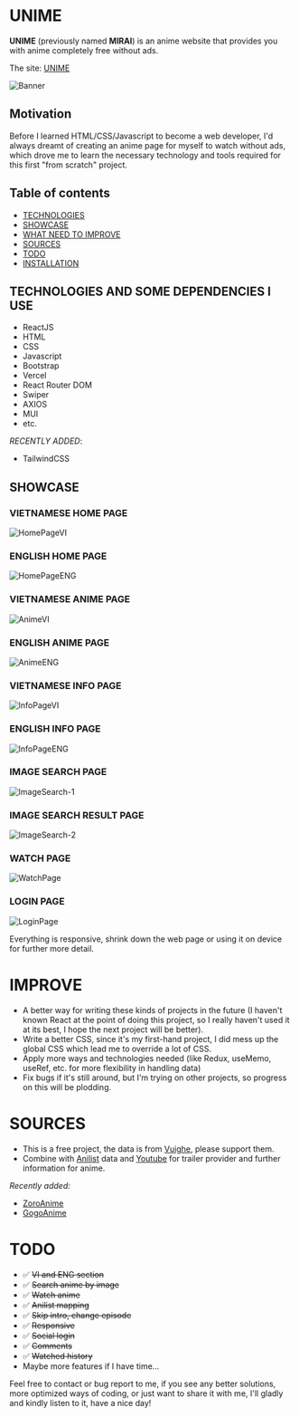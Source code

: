 <p align="center">
<h1>UNIME</h1>
</p>
<b>UNIME</b> (previously named <b>MIRAI</b>) is an anime website that provides you with anime completely free without ads.

The site: [UNIME](https://unime.vercel.app/)

![Banner](https://i.imgur.com/pHrKSHE.png)

<h2>Motivation</h2>
Before I learned HTML/CSS/Javascript to become a web developer, I'd always dreamt of creating an anime page for myself to watch without ads, which drove me to learn the necessary technology and tools required for this first "from scratch" project.

## Table of contents
- [TECHNOLOGIES](#TECHNOLOGIES-AND-SOME-DEPENDENCIES-I-USE)
- [SHOWCASE](#SHOWCASE)
- [WHAT NEED TO IMPROVE](#IMPROVE)
- [SOURCES](#SOURCES)
- [TODO](#TODO)
- [INSTALLATION](#INSTALLATION)

## TECHNOLOGIES AND SOME DEPENDENCIES I USE
- ReactJS
- HTML
- CSS
- Javascript
- Bootstrap
- Vercel
- React Router DOM
- Swiper
- AXIOS
- MUI
- etc.

*RECENTLY ADDED*:
- TailwindCSS

## SHOWCASE
<p align="center">
<h3>VIETNAMESE HOME PAGE</h3>
</p>

![HomePageVI](https://i.imgur.com/SCv7Bpf.png)

<p align="center">
<h3>ENGLISH HOME PAGE</h3>
</p>

![HomePageENG](https://i.imgur.com/37mMEmK.png)

<p align="center">
<h3>VIETNAMESE ANIME PAGE</h3>
</p>

![AnimeVI](https://i.imgur.com/A4GY1YJ.png)
<p align="center">
<h3>ENGLISH ANIME PAGE</h3>
</p>

![AnimeENG](https://i.imgur.com/ADLwhSr.jpg)
<p align="center">
<h3>VIETNAMESE INFO PAGE</h3>
</p>

![InfoPageVI](https://i.imgur.com/ZDa2qUL.png)
<p align="center">
<h3>ENGLISH INFO PAGE</h3>
</p>

![InfoPageENG](https://i.imgur.com/suSnIQy.png)
<p align="center">
<h3>IMAGE SEARCH PAGE</h3>
</p>

![ImageSearch-1](https://i.imgur.com/2VMefYl.png)
<p align="center">
<h3>IMAGE SEARCH RESULT PAGE</h3>
</p>

![ImageSearch-2](https://i.imgur.com/IuEirjO.png)
<p align="center">
<h3>WATCH PAGE</h3>
</p>

![WatchPage](https://i.imgur.com/dkfAUXU.png)
<p align="center">
<h3>LOGIN PAGE</h3>
</p>

![LoginPage](https://i.imgur.com/NOwsSmG.png)



Everything is responsive, shrink down the web page or using it on device for further more detail.

# IMPROVE
- A better way for writing these kinds of projects in the future (I haven't known React at the point of doing this project, so I really haven't used it at its best, I hope the next project will be better).
- Write a better CSS, since it's my first-hand project, I did mess up the global CSS which lead me to override a lot of CSS.
- Apply more ways and technologies needed (like Redux, useMemo, useRef, etc. for more flexibility in handling data)
- Fix bugs if it's still around, but I'm trying on other projects, so progress on this will be plodding.

# SOURCES
- This is a free project, the data is from [Vuighe](https://vuighe.net/), please support them.
- Combine with [Anilist](https://anilist.co/) data and [Youtube](https://www.youtube.com/) for trailer provider and further information for anime.

*Recently added:*
- [ZoroAnime](https://zoro.to/)
- [GogoAnime](https://ww4.gogoanimes.org/)

# TODO
- :white_check_mark: ~~VI and ENG section~~
- :white_check_mark: ~~Search anime by image~~
- :white_check_mark: ~~Watch anime~~
- :white_check_mark: ~~Anilist mapping~~
- :white_check_mark: ~~Skip intro, change episode~~
- :white_check_mark: ~~Responsive~~
- :white_check_mark: ~~Social login~~
- :white_check_mark: ~~Comments~~
- :white_check_mark: ~~Watched history~~
- Maybe more features if I have time...

Feel free to contact or bug report to me, if you see any better solutions, more optimized ways of coding, or just want to share it with me, I'll gladly and kindly listen to it, have a nice day!